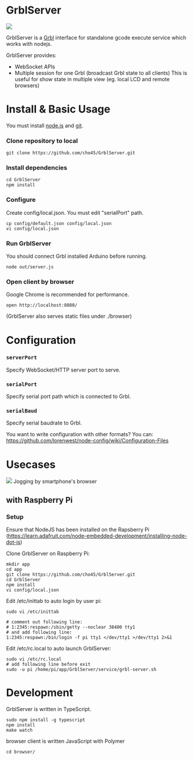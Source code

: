 GrblServer
==========

<img src="https://lh3.googleusercontent.com/iXY6JkBejdJkOzSoXMgJMYrVHPCVLNvBcH724zil-8iW=w548-h219-no"/>

GrblServer is a <a href="https://github.com/grbl/grbl">Grbl</a> interface for standalone gcode execute service which works with nodejs.

GrblServer provides:

 * WebSocket APIs
 * Multiple session for one Grbl (broadcast Grbl state to all clients)
   This is useful for show state in multiple view (eg. local LCD and remote browsers)

Install & Basic Usage
===============

You must install <a href="https://nodejs.org/">node.js</a> and <a href="https://help.github.com/articles/set-up-git/">git</a>.

### Clone repository to local

	git clone https://github.com/cho45/GrblServer.git

### Install dependencies

	cd GrblServer
	npm install

### Configure

Create config/local.json. You must edit "serialPort" path.

	cp config/default.json config/local.json
	vi config/local.json

### Run GrblServer

You should connect Grbl installed Arduino before running.

	node out/server.js

### Open client by browser

Google Chrome is recommended for performance.

	open http://localhost:8080/

(GrblServer also serves static files under ./browser)


Configuration
=============

### `serverPort`

Specify WebSocket/HTTP server port to serve.

### `serialPort`

Specify serial port path which is connected to Grbl.

### `serialBaud`

Specify serial baudrate to Grbl.

You want to write configuration with other formats? You can:
https://github.com/lorenwest/node-config/wiki/Configuration-Files

Usecases
========

<img src="https://lh3.googleusercontent.com/3uEf2lgkteAVTf_Vq4pHyrlFeO1XroKayb335uWXJBzR=w255-h382-no"/>
Jogging by smartphone's browser

## with Raspberry Pi

### Setup

Ensure that NodeJS has been installed on the Rapsberry Pi (https://learn.adafruit.com/node-embedded-development/installing-node-dot-js)

Clone GrblServer on Raspberry Pi:

	mkdir app
	cd app
	git clone https://github.com/cho45/GrblServer.git
	cd GrblServer
	npm install
	vi config/local.json

Edit /etc/inittab to auto login by user pi:

	sudo vi /etc/inittab
	
	# comment out following line:
	# 1:2345:respawn:/sbin/getty --noclear 38400 tty1 
	# and add following line:
	1:2345:respawn:/bin/login -f pi tty1 </dev/tty1 >/dev/tty1 2>&1

Edit /etc/rc.local to auto launch GrblServer:

	sudo vi /etc/rc.local
	# add following line before exit
	sudo -u pi /home/pi/app/GrblServer/service/grbl-server.sh


Development
===========

GrblServer is written in TypeScript.

	sudo npm install -g typescript
	npm install
	make watch


browser client is written JavaScript with Polymer

	cd browser/

